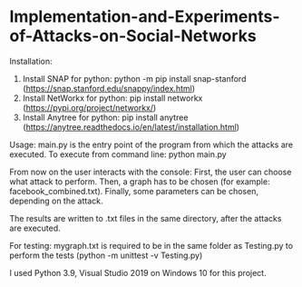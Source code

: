 # Implementation-and-Experiments-of-Attacks-on-Social-Networks

Installation:
1. Install SNAP for python: python -m pip install snap-stanford
(https://snap.stanford.edu/snappy/index.html)
2. Install NetWorkx for python: pip install networkx
(https://pypi.org/project/networkx/)
3. Install Anytree for python: pip install anytree
(https://anytree.readthedocs.io/en/latest/installation.html)

Usage:
main.py is the entry point of the program from which the attacks are executed.
To execute from command line: python main.py

From now on the user interacts with the console:
First, the user can choose what attack to perform.
Then, a graph has to be chosen (for example: facebook_combined.txt).
Finally, some parameters can be chosen, depending on the attack.

The results are written to .txt files in the same directory, after the attacks are executed.

For testing:
mygraph.txt is required to be in the same folder as Testing.py to perform the tests
(python -m unittest -v Testing.py)

I used Python 3.9, Visual Studio 2019 on Windows 10 for this project.
